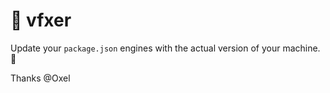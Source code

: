 # 🚀 vfxer

Update your `package.json` engines with the actual version of your machine.
🚀

Thanks @Oxel
